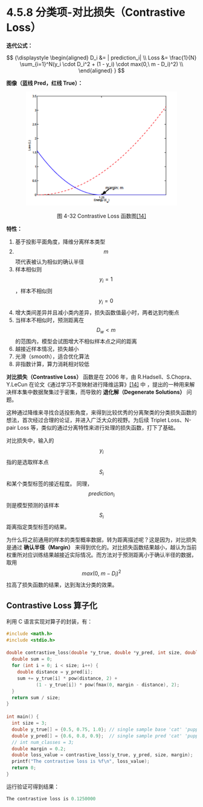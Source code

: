 
# 4.5.8 分类项-对比损失（Contrastive Loss）

**迭代公式：**

$$
{\displaystyle 
 \begin{aligned}
   D_i &= | prediction_i| \\
   Loss &= \frac{1}{N} \sum_{i=1}^N(y_i \cdot D_i^2 + (1 - y_i) \cdot max(0,\ m - D_i)^2) \\
 \end{aligned}
}
$$

**图像（蓝线 Pred，红线 True）：**

<center>
<figure>
   <img  
      width = "400" height = "300"
      src="../../Pictures/Contrastive_loss.png" alt="">
    <figcaption>
      <p>图 4-32 Contrastive Loss 函数图<a href="References_4.md">[14]</a></p>
   </figcaption>
</figure>
</center>

**特性：**

1. 基于投影平面角度，降维分离样本类型
2. $$m$$ 项代表被认为相似的确认半径
3. 样本相似则 $$y_i = 1$$ ，样本不相似则 $$y_i = 0$$ 
4. 增大类间差异并且减小类内差异，损失函数值最小时，两者达到均衡点
5. 当样本不相似时，预测距离在 $$D_w < m$$ 的范围内，模型会试图增大不相似样本点之间的距离
6. 越接近样本情况，损失越小
7. 光滑（smooth），适合优化算法
8. 非指数计算，算力消耗相对较低

**对比损失（Contrastive Loss）** 函数是在 2006 年，由 R.Hadsell、S.Chopra、Y.LeCun 在论文《通过学习不变映射进行降维运算》[\[14\]][ref]  中 ，提出的一种用来解决样本集中数据聚集过于密集，而导致的 **退化解（Degenerate Solutions）** 问题。

这种通过降维来寻找合适投影角度，来得到比较优秀的分离聚类的分类损失函数的想法，首次经过合理的论证，并进入广泛大众的视野。为后续 Triplet Loss、N-pair Loss 等，类似的通过分离特性来进行处理的损失函数，打下了基础。

对比损失中，输入的 $$y_i$$ 指的是选取样本点 $$S_i$$ 和某个类型标签的接近程度。
同理， $$prediction_i$$ 则是模型预测的该样本 $$S_i$$ 距离指定类型标签的结果。

为什么将之前通用的样本的类型概率数据，转为距离描述呢？这是因为，对比损失是通过 **确认半径（Margin）** 来得到优化的。对比损失函数结果越小，越认为当前权重所对应训练结果越接近实际情况。而方法对于预测距离小于确认半径的数据，取用 $$max(0,\ m - D_i)^2$$ 拉高了损失函数的结果，达到淘汰分类的效果。

## **Contrastive Loss 算子化**

利用 C 语言实现对算子的封装，有：

```C
#include <math.h>
#include <stdio.h>

double contrastive_loss(double *y_true, double *y_pred, int size, double margin) {
  double sum = 0;
  for (int i = 0; i < size; i++) {
    double distance = y_pred[i];
    sum += y_true[i] * pow(distance, 2) +
           (1 - y_true[i]) * pow(fmax(0, margin - distance), 2);
  }
  return sum / size;
}

int main() {
  int size = 3;
  double y_true[] = {0.5, 0.75, 1.0}; // single sample base 'cat' 'puppy' 'dog'
  double y_pred[] = {0.6, 0.8, 0.9};  // single sample pred 'cat' 'puppy' 'dog'
  // int num_classes = 3;
  double margin = 0.2;
  double loss_value = contrastive_loss(y_true, y_pred, size, margin);
  printf("The contrastive loss is %f\n", loss_value);
  return 0;
}
```

运行验证可得到结果：

```C
The contrastive loss is 0.1250000
```


[ref]: References_4.md